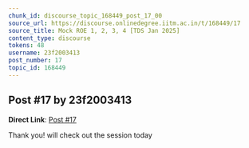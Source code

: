 ```yaml
---
chunk_id: discourse_topic_168449_post_17_00
source_url: https://discourse.onlinedegree.iitm.ac.in/t/168449/17
source_title: Mock ROE 1, 2, 3, 4 [TDS Jan 2025]
content_type: discourse
tokens: 48
username: 23f2003413
post_number: 17
topic_id: 168449
---
```


## Post #17 by 23f2003413

**Direct Link**: [Post #17](https://discourse.onlinedegree.iitm.ac.in/t/168449/17)

Thank you! will check out the session today

